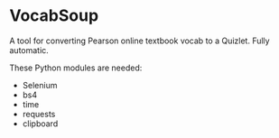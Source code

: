 # VocabSoup
A tool for converting Pearson online textbook vocab to a Quizlet. Fully automatic.

These Python modules are needed:
* Selenium
* bs4
* time
* requests
* clipboard
